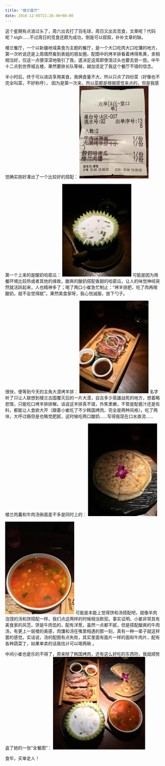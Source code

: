 ```yaml
---
title: "楼兰餐厅"
date: 2016-12-05T21:26:48+08:00
---
```


这个星期有点浪过头了，周六出去打了羽毛球，周日又出去觅食，文章呢？代码呢？sigh……不过周日的觅食还颇为成功，倒是可以叙叙，补补文章的缺。

楼兰餐厅，一个以新疆地域美食为主题的餐厅，是一个大口吃肉大口吃馕的地方，第一次听说还是上周偶然看到表姐的朋友圈，配图中的烤羊排看着烤得焦黄，卖相相当好，仅这一点便深深地吸引了我，遂决定这周即使浪过头也要去尝一尝。中午十二点到世界城五楼，果然要排长队等候，越加坚定了我这个餐厅不错的信念。

半小时后，终于可以进店享用美食，我俩食量不大，所以只点了四份菜（好像也不完全叫菜，不好称呼），
因为是第一次来，所以菜都是根据感觉来点的，但是我感觉确实刚好凑出了一个比较好的搭配：
<img src="/img/2016/12/IMG_1871-225x300.jpg" alt="img_1871" width="225" height="300" class="aligncenter size-medium wp-image-31" />

第一个上来的是酸奶哈密瓜：
<img src="/img/2016/12/IMG_1865-225x300.jpg" alt="img_1865" width="225" height="300" class="aligncenter size-medium wp-image-32" />
可能是因为用餐环境比较热或者其他的缘故，酸爽的酸奶搭配香甜的哈密瓜，让人的味觉神经突然就活跃起来，人也精神多了；喝了两口小崔急忙制止：“烤羊排肥，吃了肉再喝酸奶，就不会觉得腻”。果然美食家呀，我心悦诚服，放下勺子。

很快，便等到今天的主角大漠烤羊排：
<img src="/img/2016/12/IMG_1867-225x300.jpg" alt="img_1867" width="225" height="300" class="aligncenter size-medium wp-image-33" />
名字听了只让人联想到楼兰古国覆灭后的一片大漠，自古多少英雄战死的地方，想着略悲情，只能吃口烤羊排排解。话说这羊排真不错，外焦里嫩，不管是配酱汁还是佐料，都能让人食欲大开（跟着小崔吃了不少韩国烤肉，完全是两种风格）。吃了两块，大呼过瘾但是也略觉肥腻，这时候吃两口酸奶……写得我现在口水直流……

楼兰肉囊和牛肉汤揪面差不多是同时上的：
<img src="/img/2016/12/IMG_1868-225x300.jpg" alt="img_1868" width="225" height="300" class="aligncenter size-medium wp-image-34" />

<img src="/img/2016/12/IMG_1869-225x300.jpg" alt="img_1869" width="225" height="300" class="aligncenter size-medium wp-image-35" />
可能是本能上觉得饼和汤搭配吧，就像羊肉泡馍的汤和饼搭配一样，我们点这两样的时候相当默契。事实证明，小崔非常具有美食家的风范，饼是牛肉馅的，配有洋葱，虽然一点都不腻，但是搭配酸爽的牛肉汤，有更上一层楼的美感，肉馕和汤在嘴里相遇的那一刻，真有一种一辈子就这样罢的感觉。实话说，汤的配图有点失败，其实里面有面片一样的面和牛肉片，配有各种蔬菜丁，如果单卖的话我估计可以喝两碗 。

中间小崔也是乐的不得了，原来除了韩国烤肉，还有这么好吃的东西叻，我就顺势盗了她的一张“全餐图”：
<img src="/img/2016/12/IMG_1875-300x300.jpg" alt="img_1875" width="300" height="300" class="aligncenter size-medium wp-image-36" />

食毕，买单走人！
